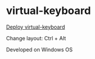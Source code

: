# virtual-keyboard
[Deploy virtual-keyboard](https://artemdrushchyts.github.io/virtual-keyboard)

Сhange layout: Ctrl + Alt

Developed on Windows OS